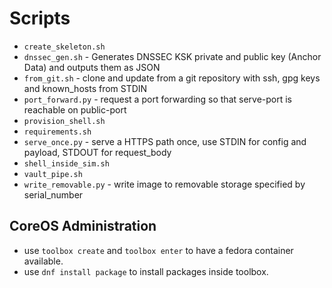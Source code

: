 # Scripts

- `create_skeleton.sh`
- `dnssec_gen.sh` - Generates DNSSEC KSK private and public key (Anchor Data) and outputs them as JSON
- `from_git.sh` - clone and update from a git repository with ssh, gpg keys and known_hosts from STDIN
- `port_forward.py` - request a port forwarding so that serve-port is reachable on public-port
- `provision_shell.sh`
- `requirements.sh`
- `serve_once.py` - serve a HTTPS path once, use STDIN for config and payload, STDOUT for request_body
- `shell_inside_sim.sh`
- `vault_pipe.sh`
- `write_removable.py` - write image to removable storage specified by serial_number

## CoreOS Administration

- use `toolbox create` and `toolbox enter` to have a fedora container available.
- use `dnf install package` to install packages inside toolbox.
